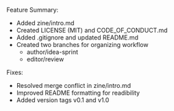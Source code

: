 Feature Summary:
- Added zine/intro.md
- Created LICENSE (MIT) and CODE_OF_CONDUCT.md
- Added .gitignore and updated README.md
- Created two branches for organizing workflow
    - author/idea-sprint
    - editor/review

Fixes:
- Resolved merge conflict in zine/intro.md
- Improved README formatting for readibility
- Added version tags v0.1 and v1.0
